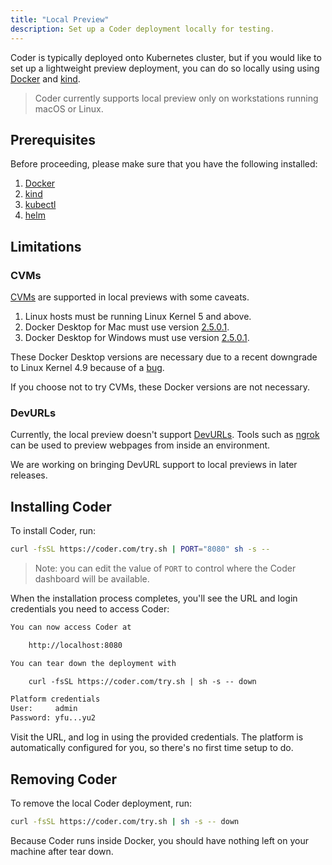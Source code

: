 ```yaml
---
title: "Local Preview"
description: Set up a Coder deployment locally for testing.
---
```


Coder is typically deployed onto Kubernetes cluster, but if you would like to
set up a lightweight preview deployment, you can do so locally using using
[Docker][docker-url] and [kind][kind-url].

> Coder currently supports local preview only on workstations running macOS or
> Linux.

## Prerequisites

Before proceeding, please make sure that you have the following installed:

1. [Docker](https://hub.docker.com/search?q=docker&type=edition&offering=community)
2. [kind](https://kind.sigs.k8s.io/docs/user/quick-start/#installation)
3. [kubectl](https://kubernetes.io/docs/tasks/tools/install-kubectl)
4. [helm](https://helm.sh/docs/intro/install)

## Limitations

### CVMs

[CVMs][cvm-url] are supported in local previews with some caveats.

1. Linux hosts must be running Linux Kernel 5 and above.
1. Docker Desktop for Mac must use version [2.5.0.1][docker-mac-url].
1. Docker Desktop for Windows must use version [2.5.0.1][docker-windows-url].

These Docker Desktop versions are necessary due to a recent downgrade to Linux
Kernel 4.9 because of a [bug](docker-bug-url).

If you choose not to try CVMs, these Docker versions are not necessary.

### DevURLs

Currently, the local preview doesn't support [DevURLs][devurl-url]. Tools such
as [ngrok][ngrok-url] can be used to preview webpages from inside an
environment.

We are working on bringing DevURL support to local previews in later releases.

## Installing Coder

To install Coder, run:

```bash
curl -fsSL https://coder.com/try.sh | PORT="8080" sh -s --
```

> Note: you can edit the value of `PORT` to control where the Coder
> dashboard will be available.

When the installation process completes, you'll see the URL and login
credentials you need to access Coder:

```txt
You can now access Coder at

    http://localhost:8080

You can tear down the deployment with

    curl -fsSL https://coder.com/try.sh | sh -s -- down

Platform credentials
User:     admin
Password: yfu...yu2
```

Visit the URL, and log in using the provided credentials. The platform is
automatically configured for you, so there's no first time setup to do.

## Removing Coder

To remove the local Coder deployment, run:

```bash
curl -fsSL https://coder.com/try.sh | sh -s -- down
```

Because Coder runs inside Docker, you should have nothing left on your machine
after tear down.

[docker-url]: https://www.docker.com/
[kind-url]: https://kind.sigs.k8s.io/
[cvm-url]: https://coder.com/docs/environments/cvms
[docker-mac-url]: https://docs.docker.com/docker-for-mac/release-notes/#docker-desktop-community-2501
[docker-windows-url]: https://docs.docker.com/docker-for-windows/release-notes/#docker-desktop-community-2501
[docker-bug-url]: https://github.com/docker/for-mac/issues/5044
[ngrok-url]: https://ngrok.com
[devurl-url]: https://coder.com/docs/environments/devurls

